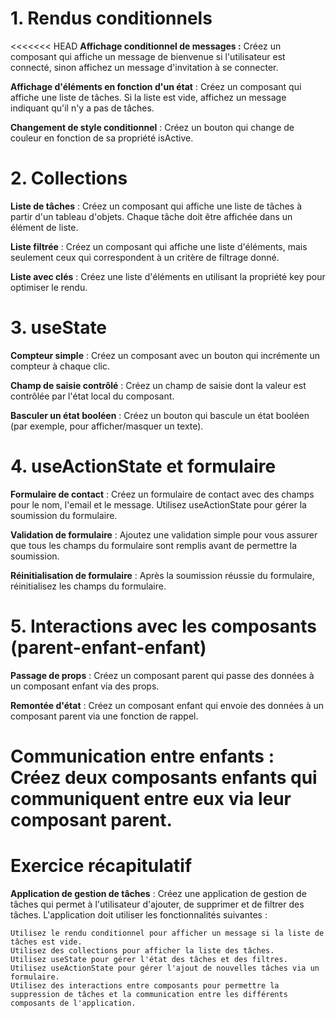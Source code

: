 # 1. Rendus conditionnels

<<<<<<< HEAD
 __Affichage conditionnel de messages :__ Créez un composant qui affiche un message de bienvenue si l'utilisateur est connecté, sinon affichez un message d'invitation à se connecter.

__Affichage d'éléments en fonction d'un état__ : Créez un composant qui affiche une liste de tâches. Si la liste est vide, affichez un message indiquant qu'il n'y a pas de tâches.

__Changement de style conditionnel__ : Créez un bouton qui change de couleur en fonction de sa propriété isActive.

# 2. Collections

__Liste de tâches__ : Créez un composant qui affiche une liste de tâches à partir d'un tableau d'objets. Chaque tâche doit être affichée dans un élément de liste.

__Liste filtrée__ : Créez un composant qui affiche une liste d'éléments, mais seulement ceux qui correspondent à un critère de filtrage donné.

__Liste avec clés__ : Créez une liste d'éléments en utilisant la propriété key pour optimiser le rendu.

# 3. useState

__Compteur simple__ : Créez un composant avec un bouton qui incrémente un compteur à chaque clic.

__Champ de saisie contrôlé__ : Créez un champ de saisie dont la valeur est contrôlée par l'état local du composant.

__Basculer un état booléen__ : Créez un bouton qui bascule un état booléen (par exemple, pour afficher/masquer un texte).

# 4. useActionState et formulaire

__Formulaire de contact__ : Créez un formulaire de contact avec des champs pour le nom, l'email et le message. Utilisez useActionState pour gérer la soumission du formulaire.

__Validation de formulaire__ : Ajoutez une validation simple pour vous assurer que tous les champs du formulaire sont remplis avant de permettre la soumission.

__Réinitialisation de formulaire__ : Après la soumission réussie du formulaire, réinitialisez les champs du formulaire.

# 5. Interactions avec les composants (parent-enfant-enfant)

__Passage de props__ : Créez un composant parent qui passe des données à un composant enfant via des props.

__Remontée d'état__ : Créez un composant enfant qui envoie des données à un composant parent via une fonction de rappel.

__Communication entre enfants__ : Créez deux composants enfants qui communiquent entre eux via leur composant parent.
=======

# Exercice récapitulatif

__Application de gestion de tâches__ : Créez une application de gestion de tâches qui permet à l'utilisateur d'ajouter, de supprimer et de filtrer des tâches. L'application doit utiliser les fonctionnalités suivantes :

    Utilisez le rendu conditionnel pour afficher un message si la liste de tâches est vide.
    Utilisez des collections pour afficher la liste des tâches.
    Utilisez useState pour gérer l'état des tâches et des filtres.
    Utilisez useActionState pour gérer l'ajout de nouvelles tâches via un formulaire.
    Utilisez des interactions entre composants pour permettre la suppression de tâches et la communication entre les différents composants de l'application.
